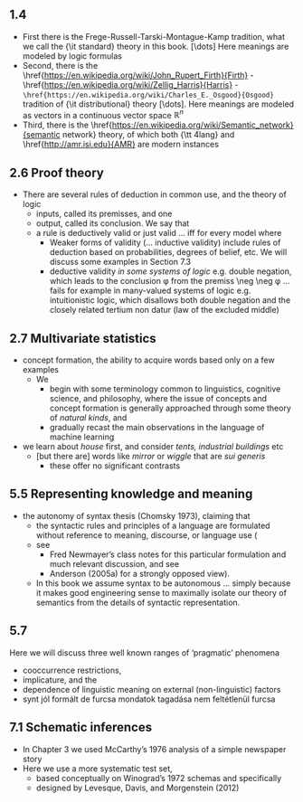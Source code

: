 ## 1.4

* First there is the Frege-Russell-Tarski-Montague-Kamp tradition, what we call
  the {\it standard} theory in this book. [\dots] Here meanings are modeled by
  logic formulas
* Second, there is the
  \href{https://en.wikipedia.org/wiki/John_Rupert_Firth}{Firth} -
  \href{https://en.wikipedia.org/wiki/Zellig_Harris}{Harris} -
  `\href{https://en.wikipedia.org/wiki/Charles_E._Osgood}{Osgood}` tradition of
  {\it distributional} theory [\dots].  Here meanings are modeled as  vectors
  in a continuous vector space ${\mathbb R}^n$
* Third, there is the
  \href{https://en.wikipedia.org/wiki/Semantic_network}{semantic network}
  theory, of which both {\tt 4lang} and \href{http://amr.isi.edu}{AMR} are
  modern instances

## 2.6 Proof theory

* There are several rules of deduction in common use, and the theory of logic
  * inputs, called its premisses, and one
  * output, called its conclusion. We say that
  * a rule is deductively valid or just valid ... iff for every model where
    * Weaker forms of validity (...  inductive validity) include rules of
      deduction based on probabilities, degrees of belief, etc. We will discuss
      some examples in Section 7.3
    * deductive validity _in some systems of logic_
      e.g. double negation, which leads to the conclusion φ from the premiss
      \neg \neg φ ... fails for example in many-valued systems of logic
      e.g.  intuitionistic logic, which disallows both double negation and the
      closely related tertium non datur (law of the excluded middle)

## 2.7 Multivariate statistics

* concept formation, the ability to acquire words based only on a few examples
  * We
    * begin with some terminology common to linguistics, cognitive science, and
      philosophy, where the issue of concepts and concept formation is
      generally approached through some theory of _natural kinds_, and
    * gradually recast the main observations in the language of machine
      learning
* we learn about _house_ first, and consider _tents, industrial buildings_ etc
  * [but there are] words like _mirror_ or _wiggle_ that are _sui generis_
    * these offer no significant contrasts

## 5.5 Representing knowledge and meaning

* the autonomy of syntax thesis (Chomsky 1973), claiming that
  * the syntactic rules and principles of a language are formulated without
    reference to meaning, discourse, or language use (
  * see
    * Fred Newmayer’s class notes for this particular formulation and much
      relevant discussion, and see
    * Anderson (2005a) for a strongly opposed view).
  * In this book we assume syntax to be autonomous ... simply because it makes
    good engineering sense to maximally isolate our theory of semantics from
    the details of syntactic representation.

## 5.7

Here we will discuss three well known ranges of ‘pragmatic’ phenomena
  * cooccurrence restrictions,
  * implicature, and the
  * dependence of linguistic meaning on external (non-linguistic) factors
* synt jól formált de furcsa mondatok tagadása nem feltétlenül furcsa

## 7.1 Schematic inferences

* In Chapter 3 we used McCarthy’s 1976 analysis of a simple newspaper story
* Here we use a more systematic test set,
  * based conceptually on Winograd’s 1972 schemas and specifically
  * designed by Levesque, Davis, and Morgenstein (2012)
